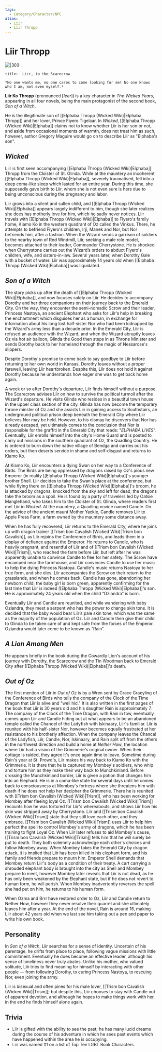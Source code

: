 ```yaml
---
tags:
  - Category/Character/NPC
alias:
  - Liir
  - Liir Thropp
---
```

# Liir Thropp
![|300](https://static.wikia.nocookie.net/wicked/images/c/c3/LiirSonOfAWitch.jpeg/revision/latest?cb=20230426003848#right)
```ad-quote
title:  Liir, to the Scarecrow

*No one wants me, no one cares to come looking for me! No one knows who I am, not even myself.*
```
**Liir Ko Thropp** (pronounced [_leer_]) is a key character in _The Wicked Years_, appearing in all four novels, being the main protagonist of the second book, _Son of a Witch_.

He is the illegitimate son of [[Elphaba Thropp (Wicked Wiki)|Elphaba Thropp]] and her lover, Prince Fiyero Tigelaar. In _Wicked_, [[Elphaba Thropp (Wicked Wiki)|Elphaba]] claims not to know whether Liir is her son or not, and aside from occasional moments of warmth, does not treat him as such, however, author Gregory Maguire would go on to describe Liir as "Elphaba's son".

## _Wicked_

Liir is first seen accompanying [[Elphaba Thropp (Wicked Wiki)|Elphaba]] Thropp from the Cloister of St. Glinda. While at the mauntery an incoherent [[Elphaba Thropp (Wicked Wiki)|Elphaba]], severely traumatised, fell into a deep coma-like sleep which lasted for an entire year. During this time, she supposedly gave birth to Liir, whom she is not even sure is hers due to being unconscious during the pregnancy and labor.

Liir grows into a silent and sullen child, and [[Elphaba Thropp (Wicked Wiki)|Elphaba]] appears largely indifferent to him, though she later realizes she does has motherly love for him, which he sadly never notices. Liir travels with [[Elphaba Thropp (Wicked Wiki)|Elphaba]] to Fiyero's family home, Kiamo Ko in the western quadrant of Oz called the Vinkus. There, he attempts to befriend Fiyero's children, Irji, Manek and Nor, but Nor befriends him, after a fashion. When the Wizard sends a garrison of soldiers to the nearby town of Red Windmill, Liir, seeking a male role model, becomes attached to their leader, Commander Cherrystone. He is shocked when Cherrystone carries out the Wizard’s orders to abduct Fiyero's children, wife, and sisters-in-law. Several years later, when Dorothy Gale with a bucket of water. Liir was approximately 14 years old when [[Elphaba Thropp (Wicked Wiki)|Elphaba]] was liquidated.

## _Son of a Witch_

The story picks up after the death of [[Elphaba Thropp (Wicked Wiki)|Elphaba]], and now focuses solely on Liir. He decides to accompany Dorothy and her three companions on their journey back to the Emerald City. On the way, they encounter the semi-nomadic Scrow and their leader, Princess Nastoya, an ancient Elephant who asks for Liir's help in breaking the enchantment which disguises her as a human, in exchange for information about his long lost half-sister Nor who had been kidnapped by the Wizard's army less than a decade prior. In the Emerald City, Liir is refused an audience with the Wizard, and when the Wizard abruptly leaves Oz via hot air balloon, Glinda the Good then steps in as Throne Minister and sends Dorothy back to her homeland through the magic of Nessarose's slippers.

Despite Dorothy's promise to come back to say goodbye to Liir before returning to her own world in Kansas, Dorothy leaves without a proper farewell, leaving Liir heartbroken. Despite this, Liir does not hold it against Dorothy because he understands how eager she was to get back home again.

A week or so after Dorothy's departure, Liir finds himself without a purpose. The Scarecrow advises Liir on how to survive the political turmoil after the Wizard's departure. He visits Glinda who resides in a beautiful town house in the upper class section of the city. Glinda has now become the temporary throne minster of Oz and she assists Liir in gaining access to Southstairs, an underground political prison deep beneath the Emerald City where Liir believes Nor may be held. However, to his dismay he discovers that Nor has already escaped, yet ultimately comes to the conclusion that Nor is responsible for the graffiti in the Emerald City that reads: "_ELPHABA LIVES_". Eventually, Liir enrolls himself into the city's Home Guard and is posted to carry out missions in the southern quadrant of Oz, the Quadling Country. He is ordered to burn down the native village of Bendga and carries out his orders, but then deserts service in shame and self-disgust and returns to Kiamo Ko.

At Kiamo Ko, Liir encounters a dying Swan on her way to a Conference of Birds. The Birds are being oppressed by dragons raised by Oz's pious new Emperor (in reality [[Elphaba Thropp (Wicked Wiki)|Elphaba]]'s younger brother Shell. Liir decides to take the Swan's place at the conference, but while flying there on [[Elphaba Thropp (Wicked Wiki)|Elphaba]]'s broom, he is attacked by dragons, knocked from the sky and left for dead; the dragons take the broom as a spoil. He is found by a party of travelers led by Oatsie Manglehand, who takes him to the Cloister of St. Glinda, where readers first met Liir in _Wicked_. At the mauntery, a Quadling novice named Candle. On the advice of the ancient maunt Mother Yackle, Candle removes Liir to Apple Press Farm, a farm owned by the mauntery some distance away.

When he has fully recovered, Liir returns to the Emerald City, where he joins up with dragon trainer [[Trism bon Cavalish (Wicked Wiki)|Trism bon Cavalish]], as Liir rejoins the Conference of Birds, and leads them in a display of defiance against the Emperor. He returns to Candle, who is heavily pregnant, and resentful of Liir and of [[Trism bon Cavalish (Wicked Wiki)|Trism]], who reached the farm before Liir, but left after he was apparently unable to convince Candle to flee for her safety. The Scrow have encamped near the farmhouse, and Liir convinces Candle to use her music to help the dying Princess Nastoya. Candle's music returns Nastoya to her true form, and she dies. Liir accompanies the Scrow on their return to the grasslands, and when he comes back, Candle has gone, abandoning her newborn child; the baby girl is born green, apparently confirming for the last time that Liir is indeed [[Elphaba Thropp (Wicked Wiki)|Elphaba]]'s son. He is approximately 24 years old when the child “Oziandra” is born.

Eventually Liir and Candle are reunited, and while wandering with baby Oziandra, they meet a serpent who has the power to change skin tone. It is decided that the baby would bear Liir’s pale skin tone, which was the same as the majority of the population of Oz. Liir and Candle then give their child to Glinda to be taken care of and kept safe from the forces of the Emperor. Oziandra would later come to be known as “Rain”.

## _A Lion Among Men_

He appears briefly in the book during the Cowardly Lion's account of his journey with Dorothy, the Scarecrow and the Tin Woodman back to Emerald City after [[Elphaba Thropp (Wicked Wiki)|Elphaba]]'s death.

## _Out of Oz_

The first mention of Liir in _Out of Oz_ is by a Wren sent by Grace Graeyling of the Conference of Birds who tells the company of the Clock of the Time Dragon that Liir is alive and "well hid." It is also written in the first pages of the book that Liir is 30 years old and his daughter Rain is approximately 7. The company of the Clock of the Time Dragon, with Rain in tow, eventually comes upon Liir and Candle hiding out at what appears to be an abandoned temple called the Chancel of the Ladyfish with Iskinaary, Liir's familiar. Liir is reunited with his half-sister Nor, however becomes equally frustrated at her resistance to his brotherly affection. When the company leaves the Chancel of the Ladyfish, Liir, Candle, Nor, Iskinaary, and Rain split off from the others in the northwest direction and build a home at _Nether How_, the location where Liir had a vision of the Grimmerie's original owner. When their cottage is raided, they agree it's once again time to leave. Sometime during Rain's year at St. Prowd's, Liir makes his way back to Kiamo Ko with the Grimmerie. It is there that he is captured my Mombey's soldiers, who whip and torture him as they make their way back to Munchkinland. Before crossing the Munchkinland border, Liir is given a potion that changes him into an Elephant. He is in a coma-like state for several days until he comes back to consciousness at Mombey's fortress where she threatens him with death if he does not help her decipher the Grimmerie. There he is reunited with [[Trism bon Cavalish (Wicked Wiki)|Trism]], who has been working for Mombey after fleeing loyal Oz. [[Trism bon Cavalish (Wicked Wiki)|Trism]] recounts how he was tortured for Liir's whereabouts, and shows Liir how his skin was stripped away by Cherrystone. Liir and [[Trism bon Cavalish (Wicked Wiki)|Trism]] state that they still love each other, and they embrace. [[Trism bon Cavalish (Wicked Wiki)|Trism]] uses Liir to help him perfect the spell to control Mombey's army of dragons, which he has been training to fight Loyal Oz. When Liir later refuses to aid Mombey's cause, [[Trism bon Cavalish (Wicked Wiki)|Trism]] tells him that he will surely be put to death. They both solemnly acknowledge each other's choices and follow Mombey away. When Mombey takes the Emerald City by dragon attack, it is implied that Liir has been killed in his elephant form, and his family and friends prepare to mourn him. Emperor Shell demands that Mombey return Liir's body as a condition of their treaty. A cart carrying a shrouded elephant body is brought into the city as Shell and Mombey prepare to meet, however Mombey later reveals that Liir is not dead, as he has only been weakened by the Elephant state, but if he does not revert to human form, he will perish. When Mombey inadvertently reverses the spell she had put on him, he returns to his human form.

When Ozma and Brrr have restored order to Oz, Liir and Candle return to Nether How, however they never resolve their quarrel and she ultimately leaves him after a year. At the end of the novel, Rain is around 16, making Liir about 42 years old when we last see him taking out a pen and paper to write his own book.

## Personality

In _Son of a Witch_, Liir searches for a sense of identity. Uncertain of his parentage, he drifts from place to place, following vague missions with little commitment. Eventually he does become an effective leader, although his sense of loneliness never truly abates. Unlike his mother, who valued solitude, Liir tries to find meaning for himself by interacting with other people — from following Dorothy, to curing Princess Nastoya, to rescuing Nor, even joining the army.

Liir is bisexual and often pines for his male lover, [[Trism bon Cavalish (Wicked Wiki)|Trism]]; but despite this, Liir chooses to stay with Candle out of apparent devotion, and although he hopes to make things work with her, in the end he finds himself alone again.

## Trivia

- Liir is gifted with the ability to see the past; he has many lucid dreams during the course of his adventure in which he sees past events which have happened within the area he is occupying.
- Liir was named #1 on a list of Top Ten LGBT Book Characters.
